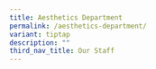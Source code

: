 ```yaml
---
title: Aesthetics Department
permalink: /aesthetics-department/
variant: tiptap
description: ""
third_nav_title: Our Staff
---
```

